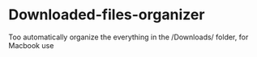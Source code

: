 # Downloaded-files-organizer
 Too automatically organize the everything in the /Downloads/   folder, for Macbook use

